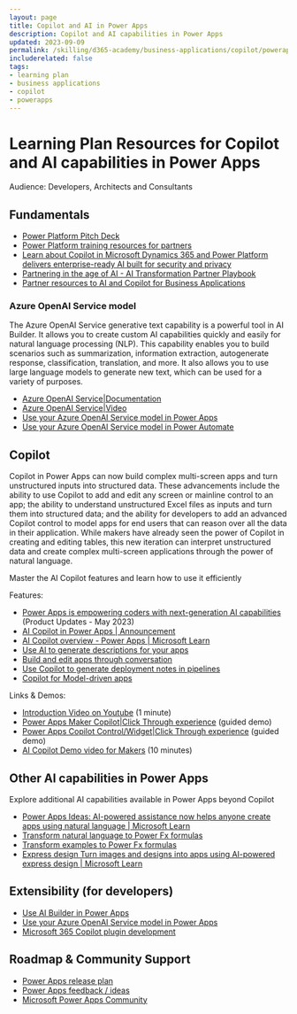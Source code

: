 ```yaml
---
layout: page
title: Copilot and AI in Power Apps
description: Copilot and AI capabilities in Power Apps
updated: 2023-09-09
permalink: /skilling/d365-academy/business-applications/copilot/powerapps
includerelated: false
tags:
- learning plan
- business applications
- copilot
- powerapps
---
```


# Learning Plan Resources for Copilot and AI capabilities in Power Apps

Audience: Developers, Architects and Consultants

## **Fundamentals** 
* <a href="https://transform.microsoft.com/modernwork/download?assetname=assets%2FLow%20Code%20%2B%20AI%20Pitch%20Deck.pptx&download=1" target="_blank">Power Platform Pitch Deck</a>
* <a href="https://powerplatformpartners.transform.microsoft.com/training" target="_blank">Power Platform training resources for partners</a>
* <a href="https://cloudblogs.microsoft.com/dynamics365/bdm/2023/05/12/how-copilot-in-microsoft-dynamics-365-and-power-platform-delivers-enterprise-ready-ai-built-for-security-and-privacy/" target="_blank">Learn about Copilot in Microsoft Dynamics 365 and Power Platform delivers enterprise-ready AI built for security and privacy</a>
* <a href="https://partner.microsoft.com/en-us/explore/artificial-intelligence" target="_blank">Partnering in the age of AI - AI Transformation Partner Playbook</a>
* <a href="https://dynamicspartners.transform.microsoft.com/solution-plays/ai-copilot" target="_blank">Partner resources to AI and Copilot for Business Applications</a>


### **Azure OpenAI Service model** 
The Azure OpenAI Service generative text capability is a powerful tool in AI Builder. It allows you to create custom AI capabilities quickly and easily for natural language processing (NLP). This capability enables you to build scenarios such as summarization, information extraction, autogenerate response, classification, translation, and more. It also allows you to use large language models to generate new text, which can be used for a variety of purposes.
* <a href="https://aka.ms/ai-builder/gpt/docs" target="_blank">Azure OpenAI Service|Documentation </a> 
* <a href="https://aka.ms/ai-builder/gpt/video" target="_blank">Azure OpenAI Service|Video </a> 
* <a href="https://learn.microsoft.com/en-us/ai-builder/azure-openai-model-papp" target="_blank">Use your Azure OpenAI Service model in Power Apps </a> 
* <a href="https://learn.microsoft.com/en-us/ai-builder/azure-openai-model-pauto" target="_blank">Use your Azure OpenAI Service model in Power Automate </a> 
  
## **Copilot** 
Copilot in Power Apps can now build complex multi-screen apps and turn unstructured inputs into structured data. These advancements include the ability to use Copilot to add and edit any screen or mainline control to an app; the ability to understand unstructured Excel files as inputs and turn them into structured data; and the ability for developers to add an advanced Copilot control to model apps for end users that can reason over all the data in their application. While makers have already seen the power of Copilot in creating and editing tables, this new iteration can interpret unstructured data and create complex multi-screen applications through the power of natural language.

Master the AI Copilot features and learn how to use it efficiently

Features:
* <a href="https://powerapps.microsoft.com/en-us/blog/power-apps-is-empowering-coders-with-next-generation-ai-capabilities/" target="_blank">Power Apps is empowering coders with next-generation AI capabilities</a> (Product Updates - May 2023)
* <a href="https://powerapps.microsoft.com/en-us/blog/announcing-a-next-generation-ai-copilot-in-microsoft-power-apps-that-will-transform-low-code-development/" target="_blank">AI Copilot in Power Apps | Announcement</a>
* <a href="https://learn.microsoft.com/en-us/power-apps/maker/canvas-apps/ai-overview" target="_blank">AI Copilot overview - Power Apps | Microsoft Learn</a>
* <a href="https://learn.microsoft.com/en-us/power-platform/release-plan/2023wave1/power-apps/makers-generate-ai-app-descriptions-their-apps" target="_blank">Use AI to generate descriptions for your apps</a>
* <a href="https://learn.microsoft.com/en-us/power-apps/maker/canvas-apps/ai-conversations-create-app" target="_blank">Build and edit apps through conversation</a>
* <a href="https://learn.microsoft.com/en-us/power-platform/alm/copilot-deployment-notes-pipelines" target="_blank">Use Copilot to generate deployment notes in pipelines</a>
* <a href="https://learn.microsoft.com/en-us/power-apps/maker/model-driven-apps/add-ai-copilot" target="_blank">Copilot for Model-driven apps</a>


Links & Demos:
* <a href="https://www.youtube.com/watch?v=TOsRhrSXohY" target="_blank">Introduction Video on Youtube</a> (1 minute)
* <a href="https://aka.ms/PowerApps_MakerCopilot_Demo" target="_blank">Power Apps Maker Copilot|Click Through experience</a> (guided demo)
* <a href="https://aka.ms/PowerApps_copilotcontrol_demo" target="_blank">Power Apps Copilot Control/Widget|Click Through experience</a> (guided demo) 
* <a href="https://youtu.be/f9wPTl-xKyU" target="_blank">AI Copilot Demo video for Makers</a> (10 minutes)
  
## **Other AI capabilities in Power Apps** 
Explore additional AI capabilities available in Power Apps beyond Copilot
* <a href="https://learn.microsoft.com/en-us/power-apps/maker/canvas-apps/power-apps-ideas" target="_blank">Power Apps Ideas: AI-powered assistance now helps anyone create apps using natural language | Microsoft Learn</a>
* <a href="https://learn.microsoft.com/en-us/power-apps/maker/canvas-apps/power-apps-ideas-transform" target="_blank">Transform natural language to Power Fx formulas</a>
* <a href="https://learn.microsoft.com/en-us/power-apps/maker/canvas-apps/power-apps-ideas-train-examples" target="_blank">Transform examples to Power Fx formulas</a>
* <a href="https://learn.microsoft.com/en-us/power-apps/maker/canvas-apps/express-design" target="_blank">Express design Turn images and designs into apps using AI-powered express design | Microsoft Learn</a>
 
## **Extensibility (for developers)** 
* <a href="https://learn.microsoft.com/en-us/ai-builder/use-in-powerapps-overview" target="_blank">Use AI Builder in Power Apps </a> 
* <a href="https://learn.microsoft.com/en-us/ai-builder/azure-openai-model-papp" target="_blank">Use your Azure OpenAI Service model in Power Apps </a> 
* <a href="https://aka.ms/DevelopCopilotPlugins" target="_blank">Microsoft 365 Copilot plugin development</a> 

## **Roadmap & Community Support**
* <a href="https://releaseplans.microsoft.com/en-US/?app=Power+Apps" target="_blank">Power Apps release plan</a>
* <a href="https://ideas.powerapps.com/d365community/forum/f1458c72-ae29-ed11-9db2-000d3a8c451e" target="_blank">Power Apps feedback / ideas </a>
* <a href="https://powerusers.microsoft.com/t5/Power-Apps-Community/ct-p/PowerApps1" target="_blank">Microsoft Power Apps Community</a>

